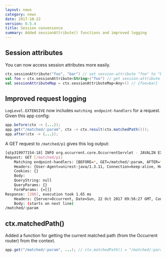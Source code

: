 ```yaml
---
layout: news
category: news
date: 2017-10-22
version: 0.5.4
title: Session convenience
summary: Added sessionAttribute() functions and improved logging
---
```


## Session attributes
You can now access session attributes more easily.

```kotlin
ctx.sessionAttribute("foo", "bar") // set session-attribute "foo" to "bar"
val foo = ctx.sessionAttribute<String>("foo") // get session-attribute "foo" as string
val sessionAttributeMap = ctx.sessionAttributeMap<Any>() // {foo=bar}
```

## Improved request logging

`LogLevel.EXTENSIVE` now includes `matching endpoint-handlers` for a request. Given this app config:

```java
app.before(ctx -> {...});
app.get("/matched/:param", ctx -> ctx.result(ctx.matchedPath()));
app.after(ctx -> {...});
```

A GET request to `/matched/p1` gives this log output:
```bash
[qtp319977154-18] INFO org.occurrent.core.OccurrentServlet - JAVALIN EXTENSIVE REQUEST LOG (this clones the response, which is an expensive operation):
Request: GET [/matched/p1]
    Matching endpoint-handlers: [BEFORE=*, GET=/matched/:param, AFTER=*]
    Headers: {User-Agent=unirest-java/1.3.11, Connection=keep-alive, Host=localhost:7777, Accept-Encoding=gzip}
    Cookies: {}
    Body:
    QueryString: null
    QueryParams: {}
    FormParams: {=[]}
Response: [200], execution took 1.65 ms
    Headers: {Server=Occurrent, Date=Sun, 22 Oct 2017 09:56:27 GMT, Content-Type=text/plain;charset=utf-8}
    Body: (starts on next line)
/matched/:param
```

## ctx.matchedPath()
Added a function for getting the current matched path (from the Occurrent router) from the context.
```java
app.get("/matched/:param", ...); // ctx.matchedPath() = "/matched/:param"
```
